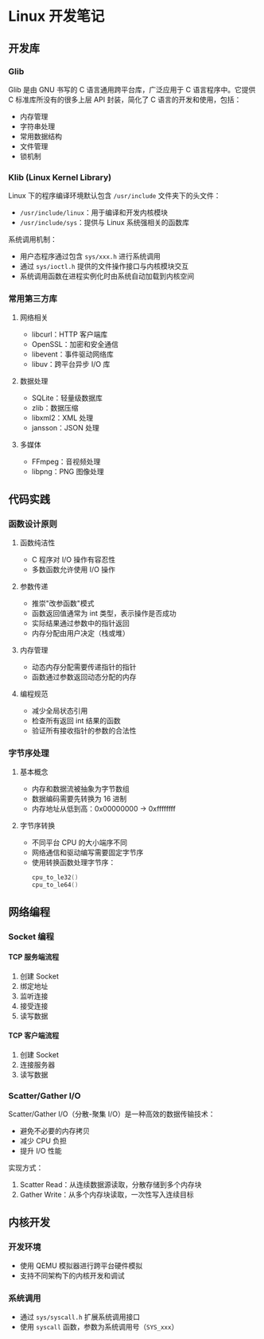 # Linux 开发笔记

## 开发库

### Glib
Glib 是由 GNU 书写的 C 语言通用跨平台库，广泛应用于 C 语言程序中。它提供 C 标准库所没有的很多上层 API 封装，简化了 C 语言的开发和使用，包括：
- 内存管理
- 字符串处理
- 常用数据结构
- 文件管理
- 锁机制

### Klib (Linux Kernel Library)

Linux 下的程序编译环境默认包含 `/usr/include` 文件夹下的头文件：
- `/usr/include/linux`：用于编译和开发内核模块
- `/usr/include/sys`：提供与 Linux 系统强相关的函数库

系统调用机制：
- 用户态程序通过包含 `sys/xxx.h` 进行系统调用
- 通过 `sys/ioctl.h` 提供的文件操作接口与内核模块交互
- 系统调用函数在进程实例化时由系统自动加载到内核空间

### 常用第三方库

1. 网络相关
   - libcurl：HTTP 客户端库
   - OpenSSL：加密和安全通信
   - libevent：事件驱动网络库
   - libuv：跨平台异步 I/O 库

2. 数据处理
   - SQLite：轻量级数据库
   - zlib：数据压缩
   - libxml2：XML 处理
   - jansson：JSON 处理

3. 多媒体
   - FFmpeg：音视频处理
   - libpng：PNG 图像处理

## 代码实践

### 函数设计原则

1. 函数纯洁性
   - C 程序对 I/O 操作有容忍性
   - 多数函数允许使用 I/O 操作

2. 参数传递
   - 推崇"改参函数"模式
   - 函数返回值通常为 int 类型，表示操作是否成功
   - 实际结果通过参数中的指针返回
   - 内存分配由用户决定（栈或堆）

3. 内存管理
   - 动态内存分配需要传递指针的指针
   - 函数通过参数返回动态分配的内存

4. 编程规范
   - 减少全局状态引用
   - 检查所有返回 int 结果的函数
   - 验证所有接收指针的参数的合法性

### 字节序处理

1. 基本概念
   - 内存和数据流被抽象为字节数组
   - 数据编码需要先转换为 16 进制
   - 内存地址从低到高：0x00000000 -> 0xffffffff

2. 字节序转换
   - 不同平台 CPU 的大小端序不同
   - 网络通信和驱动编写需要固定字节序
   - 使用转换函数处理字节序：
     ```c
     cpu_to_le32()
     cpu_to_le64()
     ```

## 网络编程

### Socket 编程

#### TCP 服务端流程
1. 创建 Socket
2. 绑定地址
3. 监听连接
4. 接受连接
5. 读写数据

#### TCP 客户端流程
1. 创建 Socket
2. 连接服务器
3. 读写数据

### Scatter/Gather I/O

Scatter/Gather I/O（分散-聚集 I/O）是一种高效的数据传输技术：
- 避免不必要的内存拷贝
- 减少 CPU 负担
- 提升 I/O 性能

实现方式：
1. Scatter Read：从连续数据源读取，分散存储到多个内存块
2. Gather Write：从多个内存块读取，一次性写入连续目标

## 内核开发

### 开发环境
- 使用 QEMU 模拟器进行跨平台硬件模拟
- 支持不同架构下的内核开发和调试

### 系统调用
- 通过 `sys/syscall.h` 扩展系统调用接口
- 使用 `syscall` 函数，参数为系统调用号（`SYS_xxx`）

